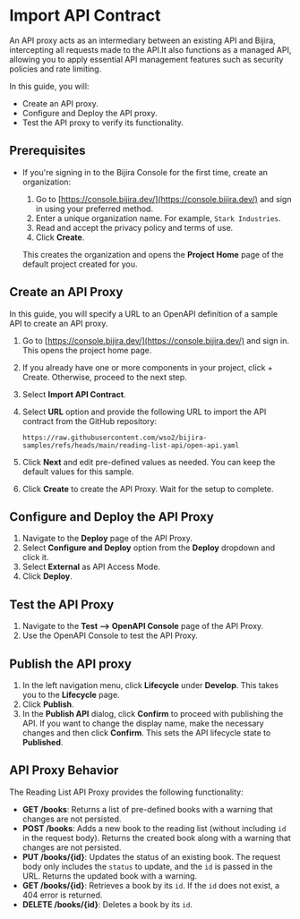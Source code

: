 # Import API Contract

An API proxy acts as an intermediary between an existing API and Bijira, intercepting all requests made to the API.It also functions as a managed API, allowing you to apply essential API management features such as security policies and rate limiting.

In this guide, you will:

- Create an API proxy.
- Configure and Deploy the API proxy.
- Test the API proxy to verify its functionality.

## Prerequisites

- If you're signing in to the Bijira Console for the first time, create an organization:
    1. Go to [https://console.bijira.dev/](https://console.bijira.dev/) and sign in using your preferred method.
    2. Enter a unique organization name. For example, `Stark Industries`.
    3. Read and accept the privacy policy and terms of use.
    4. Click **Create**.

  This creates the organization and opens the **Project Home** page of the default project created for you.

## Create an API Proxy

In this guide, you will specify a URL to an OpenAPI definition of a sample API to create an API proxy.

1. Go to [https://console.bijira.dev/](https://console.bijira.dev/) and sign in. This opens the project home page.
2. If you already have one or more components in your project, click + Create. Otherwise, proceed to the next step.
3. Select **Import API Contract**.
4. Select **URL** option and provide the following URL to import the API contract from the GitHub repository:

   ```text
   https://raw.githubusercontent.com/wso2/bijira-samples/refs/heads/main/reading-list-api/open-api.yaml
   ```

5. Click **Next** and edit pre-defined values as needed. You can keep the default values for this sample.
6. Click **Create** to create the API Proxy. Wait for the setup to complete.

## Configure and Deploy the API Proxy

1. Navigate to the **Deploy** page of the API Proxy.
2. Select **Configure and Deploy** option from the **Deploy** dropdown and click it.
3. Select **External** as API Access Mode.
4. Click **Deploy**.

## Test the API Proxy

1. Navigate to the **Test --> OpenAPI Console** page of the API Proxy.
2. Use the OpenAPI Console to test the API Proxy.

## Publish the API proxy

1. In the left navigation menu, click **Lifecycle** under **Develop**. This takes you to the **Lifecycle** page.
2. Click **Publish**.
3. In the **Publish API** dialog, click **Confirm** to proceed with publishing the API. If you want to change the display name, make the necessary changes and then click **Confirm**. This sets the API lifecycle state to **Published**.

## API Proxy Behavior

The Reading List API Proxy provides the following functionality:

- **GET /books**: Returns a list of pre-defined books with a warning that changes are not persisted.
- **POST /books**: Adds a new book to the reading list (without including `id` in the request body). Returns the created book along with a warning that changes are not persisted.
- **PUT /books/{id}**: Updates the status of an existing book. The request body only includes the `status` to update, and the `id` is passed in the URL. Returns the updated book with a warning.
- **GET /books/{id}**: Retrieves a book by its `id`. If the `id` does not exist, a 404 error is returned.
- **DELETE /books/{id}**: Deletes a book by its `id`.
